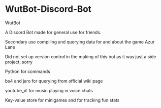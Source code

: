 # WutBot-Discord-Bot

WutBot

A Discord Bot made for general use for friends.

Secondary use compiling and querying data for and about the game Azur Lane

Did not set up version control in the making of this bot as it was just a side project, sorry

Python for commands

bs4 and jaro for querying from official wiki page

youtube_dl for music playing in voice chats

Key-value store for minigames and for tracking fun stats
